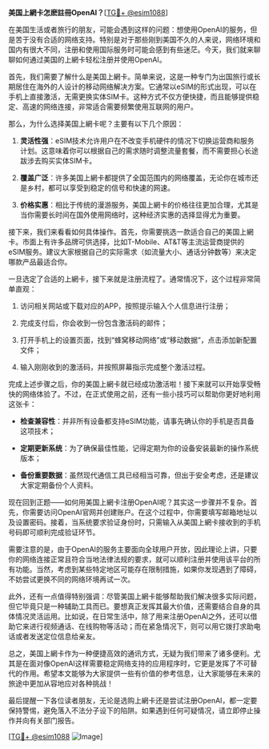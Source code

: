 **美国上網卡怎麽註冊OpenAI？**[[TG💪+ @esim1088](https://t.me/s/esim1088)]

在美国生活或者旅行的朋友，可能会遇到这样的问题：想使用OpenAI的服务，但是苦于没有合适的网络支持。特别是对于那些刚到美国不久的人来说，网络环境和国内有很大不同，注册和使用国际服务时可能会感到有些迷茫。今天，我们就来聊聊如何通过美国的上網卡轻松注册并使用OpenAI。

首先，我们需要了解什么是美国上網卡。简单来说，这是一种专门为出国旅行或长期居住在海外的人设计的移动网络解决方案。它通常以eSIM的形式出现，可以在手机上直接激活，无需更换实体SIM卡。这种方式不仅方便快捷，而且能够提供稳定、高速的网络连接，非常适合需要频繁使用互联网的用户。

那么，为什么选择美国上網卡呢？主要有以下几个原因：

1. **灵活性强**：eSIM技术允许用户在不改变手机硬件的情况下切换运营商和服务计划。这意味着你可以根据自己的需求随时调整流量套餐，而不需要担心长途跋涉去购买实体SIM卡。
   
2. **覆盖广泛**：许多美国上網卡都提供了全国范围内的网络覆盖，无论你在城市还是乡村，都可以享受到稳定的信号和快速的网速。

3. **价格实惠**：相比于传统的漫游服务，美国上網卡的价格往往更加合理，尤其是当你需要长时间在国外使用网络时，这种经济实惠的选择显得尤为重要。

接下来，我们来看看如何具体操作。首先，你需要挑选一款适合自己的美国上網卡。市面上有许多品牌可供选择，比如T-Mobile、AT&T等主流运营商提供的eSIM服务。建议大家根据自己的实际需求（如流量大小、通话分钟数等）来决定哪款产品最适合你。

一旦选定了合适的上網卡，接下来就是注册流程了。通常情况下，这个过程非常简单直观：

1. 访问相关网站或下载对应的APP，按照提示输入个人信息进行注册；
   
2. 完成支付后，你会收到一份包含激活码的邮件；
   
3. 打开手机上的设置页面，找到“蜂窝移动网络”或“移动数据”，点击添加新配置文件；
   
4. 输入刚刚收到的激活码，并按照屏幕指示完成整个激活过程。

完成上述步骤之后，你的美国上網卡就已经成功激活啦！接下来就可以开始享受畅快的网络体验了。不过，在正式使用之前，还有一些小技巧可以帮助你更好地利用这张卡：

- **检查兼容性**：并非所有设备都支持eSIM功能，请事先确认你的手机是否具备这项技术；
  
- **定期更新系统**：为了确保最佳性能，记得定期为你的设备安装最新的操作系统版本；
  
- **备份重要数据**：虽然现代通信工具已经相当可靠，但出于安全考虑，还是建议大家定期备份个人资料。

现在回到正题——如何用美国上網卡注册OpenAI呢？其实这一步骤并不复杂。首先，你需要访问OpenAI官网并创建账户。在这个过程中，你需要填写邮箱地址以及设置密码。接着，当系统要求验证身份时，只需输入从美国上網卡接收到的手机号码即可顺利完成验证环节。

需要注意的是，由于OpenAI的服务主要面向全球用户开放，因此理论上讲，只要你的网络连接正常且符合当地法律法规的要求，就可以顺利注册并使用该平台的所有功能。当然，考虑到某些特定地区可能存在限制措施，如果你发现遇到了障碍，不妨尝试更换不同的网络环境再试一次。

此外，还有一点值得特别强调：尽管美国上網卡能够帮助我们解决很多实际问题，但它毕竟只是一种辅助工具而已。要想真正发挥其最大价值，还需要结合自身的具体情况灵活运用。比如说，在日常生活中，除了用来注册OpenAI之外，还可以借助它来进行视频通话、在线购物等活动；而在紧急情况下，则可以用它拨打求助电话或者发送定位信息给亲友。

总之，美国上網卡作为一种便捷高效的通讯方式，无疑为我们带来了诸多便利。尤其是在面对像OpenAI这样需要稳定网络支持的应用程序时，它更是发挥了不可替代的作用。希望本文能够为大家提供一些有价值的参考信息，让大家能够在未来的旅途中更加从容地应对各种挑战！

最后提醒一下各位读者朋友，无论是选购上網卡还是尝试注册OpenAI，都一定要保持警惕，避免落入不法分子设下的陷阱。如果遇到任何可疑情况，请立即停止操作并向有关部门报告。

[[TG💪+ @esim1088](https://t.me/s/esim1088) ![Image](https://i.postimg.cc/4NQfJmqS/Snipaste-2025-05-13-00-14-12.png)]